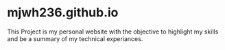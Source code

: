 # mjwh236.github.io
This Project is my personal website with the objective to highlight my skills and be a summary of my technical experiances.
